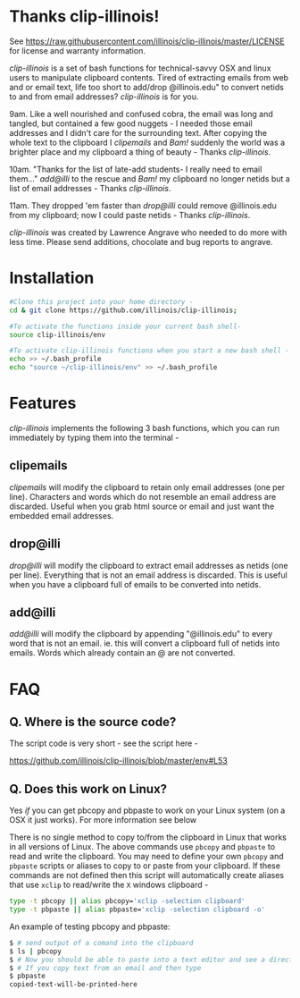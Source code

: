 # Thanks clip-illinois!

See https://raw.githubusercontent.com/illinois/clip-illinois/master/LICENSE for license and warranty information.

_clip-illinois_ is a set of bash functions for technical-savvy OSX and linux users to manipulate clipboard contents. Tired of extracting emails from web and or email text, life too short to add/drop @illinois.edu" to convert netids to and from email addresses? _clip-illinois_ is for you.

9am. Like a well nourished and confused cobra, the email was long and tangled, but contained a few good nuggets - I needed those email addresses and I didn't care for the surrounding text. After copying the whole text to the clipboard I *clipemails* and _Bam!_ suddenly the world was a brighter place and my clipboard a thing of beauty - Thanks _clip-illinois_.

10am. "Thanks for the list of late-add students- I really need to email them..."  *add@illi* to the rescue and _Bam!_ my clipboard no longer netids but a list of email addresses - Thanks _clip-illinois_.

11am. They dropped 'em faster than *drop@illi* could remove @illinois.edu from my clipboard; now I could paste netids - Thanks _clip-illinois_.

_clip-illinois_ was created by Lawrence Angrave who needed to do more with less time. Please send additions, chocolate and bug reports to angrave.

# Installation

````bash
#Clone this project into your home directory -
cd & git clone https://github.com/illinois/clip-illinois;

#To activate the functions inside your current bash shell-
source clip-illinois/env

#To activate clip-illinois functions when you start a new bash shell - 
echo >> ~/.bash_profile
echo "source ~/clip-illinois/env" >> ~/.bash_profile
````

# Features

_clip-illinois_ implements the following 3 bash functions, which you can run immediately by typing them into the terminal -

## clipemails

_clipemails_ will modify the clipboard to retain only email addresses (one per line). 
Characters and words which do not resemble an email address are discarded.
Useful when you grab html source or email and just want the embedded email addresses.


## drop@illi

_drop@illi_ will modify the clipboard to extract email addresses as netids (one per line).
Everything that is not an email address is discarded.
This is useful when you have a clipboard full of emails to be converted into netids.

## add@illi

_add@illi_ will modify the clipboard by appending "@illinois.edu" to every word that is not an email.
ie. this will convert a clipboard full of netids into emails.
Words which already contain an @ are not converted.

# FAQ
## Q. Where is the source code?

The script code is very short - see the script here -

https://github.com/illinois/clip-illinois/blob/master/env#L53

## Q. Does this work on Linux?

Yes _if_ you can get pbcopy and pbpaste to work on your Linux system (on a OSX it just works). For more information see below

There is no single method to copy to/from the clipboard in Linux that works in all versions of Linux. The above commands use `pbcopy` and `pbpaste` to read and write the clipboard. You may need to define your own `pbcopy` and `pbpaste` scripts or aliases to copy to or paste from your clipboard. If these commands are not defined then this script will automatically create aliases that use `xclip` to read/write the `X` windows clipboard -

````bash
type -t pbcopy || alias pbcopy='xclip -selection clipboard'
type -t pbpaste || alias pbpaste='xclip -selection clipboard -o'
````

An example of testing pbcopy and pbpaste:
````bash
$ # send output of a comand into the clipboard
$ ls | pbcopy
$ # Now you should be able to paste into a text editor and see a directory listing appear
$ # If you copy text from an email and then type
$ pbpaste
copied-text-will-be-printed-here
````
